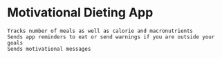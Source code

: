 # Motivational Dieting App
    Tracks number of meals as well as calorie and macronutrients
    Sends app reminders to eat or send warnings if you are outside your goals
    Sends motivational messages
